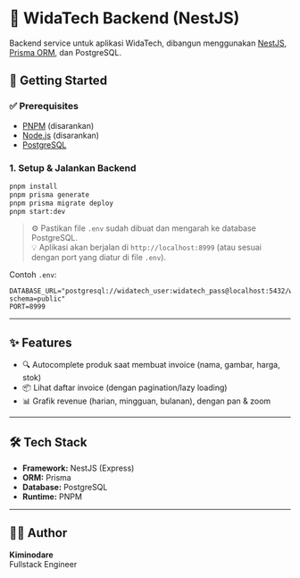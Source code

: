 # 🧾 WidaTech Backend (NestJS)

Backend service untuk aplikasi WidaTech, dibangun menggunakan [NestJS](https://nestjs.com/), [Prisma ORM](https://www.prisma.io/), dan PostgreSQL.

## 🚀 Getting Started

### ✅ Prerequisites

- [PNPM](https://pnpm.io/) (disarankan)
- [Node.js](https://nodejs.org/) (disarankan)
- [PostgreSQL](https://www.postgresql.org/)

### 1. Setup & Jalankan Backend

```bash
pnpm install
pnpm prisma generate
pnpm prisma migrate deploy
pnpm start:dev
```

> ⚙️ Pastikan file `.env` sudah dibuat dan mengarah ke database PostgreSQL.  
> 💡 Aplikasi akan berjalan di `http://localhost:8999` (atau sesuai dengan port yang diatur di file `.env`).

Contoh `.env`:
```
DATABASE_URL="postgresql://widatech_user:widatech_pass@localhost:5432/widatech_test?schema=public"
PORT=8999
```

---

## ✨ Features

- 🔍 Autocomplete produk saat membuat invoice (nama, gambar, harga, stok)
- 📦 Lihat daftar invoice (dengan pagination/lazy loading)
- 📊 Grafik revenue (harian, mingguan, bulanan), dengan pan & zoom

---

## 🛠 Tech Stack

- **Framework:** NestJS (Express)
- **ORM:** Prisma
- **Database:** PostgreSQL
- **Runtime:** PNPM

---

## 👨‍💻 Author

**Kiminodare**  
Fullstack Engineer
